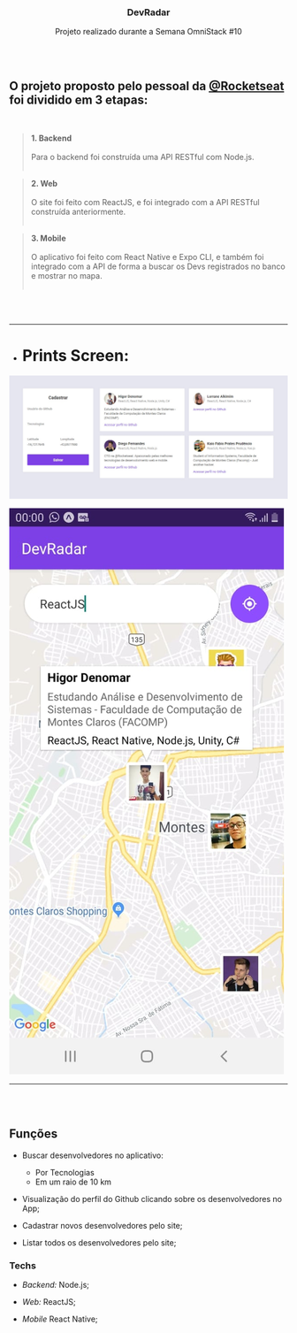 <h3 align="center">
DevRadar 
</h3>

<div align="center">Projeto realizado durante a Semana OmniStack #10 </div>

<br/>&nbsp;

<h2>
O projeto proposto pelo pessoal da <a href="https://github.com/rocketseat">@Rocketseat</a> foi dividido em 3 etapas:
</h2>
<br/>

> **1. Backend** </br> <br/>
Para o backend foi construída uma API RESTful com Node.js. <br/>&nbsp;

> **2. Web** <br/><br/>
O site foi feito com ReactJS, e foi integrado com a API RESTful construída anteriormente. <br/>&nbsp;

> **3. Mobile** <br/> <br/>
 O aplicativo foi feito com React Native e Expo CLI, e também foi integrado com a API de forma a buscar os Devs registrados no banco e mostrar no mapa. <br/>&nbsp; 

<br/>&nbsp;
___

- # **Prints Screen:**


![Print da tela do Dev Radar Web](source/img/dev-radar-web.jpg "DevRadar Web")


![Print da tela do Dev Radar Mobile](source/img/dev-radar-mobile.jpg "Mapa de Devs - DevRadar Mobile") 


---
<br/>&nbsp;
## Funções

* Buscar desenvolvedores no aplicativo:
    * Por Tecnologias
    * Em um raio de 10 km

* Visualização do perfil do Github clicando sobre os desenvolvedores no App;

* Cadastrar novos desenvolvedores pelo site;
* Listar todos os desenvolvedores pelo site;

### Techs

* *Backend:* Node.js;

* *Web:* ReactJS;

* *Mobile* React Native;